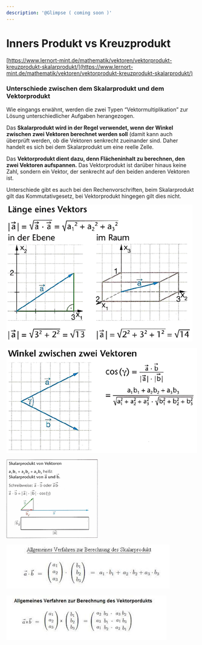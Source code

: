```yaml
---
description: '@Glimpse ( coming soon )'
---
```


# Inners Produkt vs Kreuzprodukt

[https://www.lernort-mint.de/mathematik/vektoren/vektorprodukt-kreuzprodukt-skalarprodukt/](https://www.lernort-mint.de/mathematik/vektoren/vektorprodukt-kreuzprodukt-skalarprodukt/)

### Unterschiede zwischen dem Skalarprodukt und dem Vektorprodukt

Wie eingangs erwähnt, werden die zwei Typen “Vektormultiplikation” zur Lösung unterschiedlicher Aufgaben herangezogen.

Das **Skalarprodukt wird in der Regel verwendet, wenn der Winkel zwischen zwei Vektoren berechnet werden soll** (damit kann auch überprüft werden, ob die Vektoren senkrecht zueinander sind. Daher handelt es sich bei dem Skalarprodukt um eine reelle Zelle.

Das **Vektorprodukt dient dazu, denn Flächeninhalt zu berechnen, den zwei Vektoren aufspannen.** Das Vektorprodukt ist darüber hinaus keine Zahl, sondern ein Vektor, der senkrecht auf den beiden anderen Vektoren ist.

Unterschiede gibt es auch bei den Rechenvorschriften, beim Skalarprodukt gilt das Kommutativgesetz, bei Vektorprodukt hingegen gilt dies nicht.

![](<../../../.gitbook/assets/grafik (5) (1) (1) (1).png>)

![](<../../../.gitbook/assets/grafik (3) (1) (1).png>)

![](<../../../.gitbook/assets/grafik (4) (1) (1) (1) (1).png>)

![zwei Vektoren  werden einem Skalar zugehordnet](<../../../.gitbook/assets/grafik (11) (1) (1) (1).png>)



![](<../../../.gitbook/assets/grafik (8) (1) (1) (1).png>)
